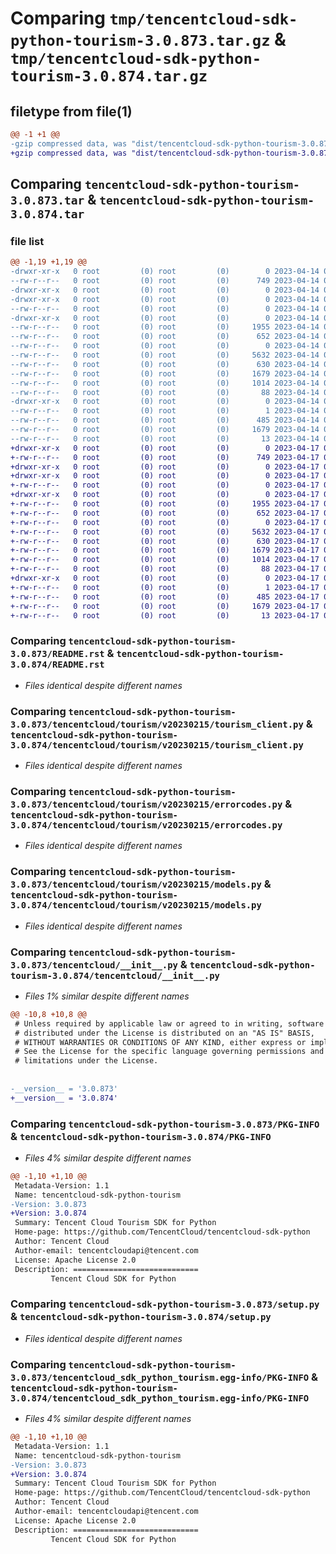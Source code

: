 # Comparing `tmp/tencentcloud-sdk-python-tourism-3.0.873.tar.gz` & `tmp/tencentcloud-sdk-python-tourism-3.0.874.tar.gz`

## filetype from file(1)

```diff
@@ -1 +1 @@
-gzip compressed data, was "dist/tencentcloud-sdk-python-tourism-3.0.873.tar", last modified: Fri Apr 14 01:00:09 2023, max compression
+gzip compressed data, was "dist/tencentcloud-sdk-python-tourism-3.0.874.tar", last modified: Mon Apr 17 00:52:50 2023, max compression
```

## Comparing `tencentcloud-sdk-python-tourism-3.0.873.tar` & `tencentcloud-sdk-python-tourism-3.0.874.tar`

### file list

```diff
@@ -1,19 +1,19 @@
-drwxr-xr-x   0 root         (0) root         (0)        0 2023-04-14 01:00:09.000000 tencentcloud-sdk-python-tourism-3.0.873/
--rw-r--r--   0 root         (0) root         (0)      749 2023-04-14 01:00:08.000000 tencentcloud-sdk-python-tourism-3.0.873/README.rst
-drwxr-xr-x   0 root         (0) root         (0)        0 2023-04-14 01:00:09.000000 tencentcloud-sdk-python-tourism-3.0.873/tencentcloud/
-drwxr-xr-x   0 root         (0) root         (0)        0 2023-04-14 01:00:09.000000 tencentcloud-sdk-python-tourism-3.0.873/tencentcloud/tourism/
--rw-r--r--   0 root         (0) root         (0)        0 2023-04-14 01:00:08.000000 tencentcloud-sdk-python-tourism-3.0.873/tencentcloud/tourism/__init__.py
-drwxr-xr-x   0 root         (0) root         (0)        0 2023-04-14 01:00:09.000000 tencentcloud-sdk-python-tourism-3.0.873/tencentcloud/tourism/v20230215/
--rw-r--r--   0 root         (0) root         (0)     1955 2023-04-14 01:00:08.000000 tencentcloud-sdk-python-tourism-3.0.873/tencentcloud/tourism/v20230215/tourism_client.py
--rw-r--r--   0 root         (0) root         (0)      652 2023-04-14 01:00:08.000000 tencentcloud-sdk-python-tourism-3.0.873/tencentcloud/tourism/v20230215/errorcodes.py
--rw-r--r--   0 root         (0) root         (0)        0 2023-04-14 01:00:08.000000 tencentcloud-sdk-python-tourism-3.0.873/tencentcloud/tourism/v20230215/__init__.py
--rw-r--r--   0 root         (0) root         (0)     5632 2023-04-14 01:00:08.000000 tencentcloud-sdk-python-tourism-3.0.873/tencentcloud/tourism/v20230215/models.py
--rw-r--r--   0 root         (0) root         (0)      630 2023-04-14 01:00:08.000000 tencentcloud-sdk-python-tourism-3.0.873/tencentcloud/__init__.py
--rw-r--r--   0 root         (0) root         (0)     1679 2023-04-14 01:00:09.000000 tencentcloud-sdk-python-tourism-3.0.873/PKG-INFO
--rw-r--r--   0 root         (0) root         (0)     1014 2023-04-14 01:00:08.000000 tencentcloud-sdk-python-tourism-3.0.873/setup.py
--rw-r--r--   0 root         (0) root         (0)       88 2023-04-14 01:00:09.000000 tencentcloud-sdk-python-tourism-3.0.873/setup.cfg
-drwxr-xr-x   0 root         (0) root         (0)        0 2023-04-14 01:00:09.000000 tencentcloud-sdk-python-tourism-3.0.873/tencentcloud_sdk_python_tourism.egg-info/
--rw-r--r--   0 root         (0) root         (0)        1 2023-04-14 01:00:09.000000 tencentcloud-sdk-python-tourism-3.0.873/tencentcloud_sdk_python_tourism.egg-info/dependency_links.txt
--rw-r--r--   0 root         (0) root         (0)      485 2023-04-14 01:00:09.000000 tencentcloud-sdk-python-tourism-3.0.873/tencentcloud_sdk_python_tourism.egg-info/SOURCES.txt
--rw-r--r--   0 root         (0) root         (0)     1679 2023-04-14 01:00:09.000000 tencentcloud-sdk-python-tourism-3.0.873/tencentcloud_sdk_python_tourism.egg-info/PKG-INFO
--rw-r--r--   0 root         (0) root         (0)       13 2023-04-14 01:00:09.000000 tencentcloud-sdk-python-tourism-3.0.873/tencentcloud_sdk_python_tourism.egg-info/top_level.txt
+drwxr-xr-x   0 root         (0) root         (0)        0 2023-04-17 00:52:50.000000 tencentcloud-sdk-python-tourism-3.0.874/
+-rw-r--r--   0 root         (0) root         (0)      749 2023-04-17 00:52:50.000000 tencentcloud-sdk-python-tourism-3.0.874/README.rst
+drwxr-xr-x   0 root         (0) root         (0)        0 2023-04-17 00:52:50.000000 tencentcloud-sdk-python-tourism-3.0.874/tencentcloud/
+drwxr-xr-x   0 root         (0) root         (0)        0 2023-04-17 00:52:50.000000 tencentcloud-sdk-python-tourism-3.0.874/tencentcloud/tourism/
+-rw-r--r--   0 root         (0) root         (0)        0 2023-04-17 00:52:50.000000 tencentcloud-sdk-python-tourism-3.0.874/tencentcloud/tourism/__init__.py
+drwxr-xr-x   0 root         (0) root         (0)        0 2023-04-17 00:52:50.000000 tencentcloud-sdk-python-tourism-3.0.874/tencentcloud/tourism/v20230215/
+-rw-r--r--   0 root         (0) root         (0)     1955 2023-04-17 00:52:50.000000 tencentcloud-sdk-python-tourism-3.0.874/tencentcloud/tourism/v20230215/tourism_client.py
+-rw-r--r--   0 root         (0) root         (0)      652 2023-04-17 00:52:50.000000 tencentcloud-sdk-python-tourism-3.0.874/tencentcloud/tourism/v20230215/errorcodes.py
+-rw-r--r--   0 root         (0) root         (0)        0 2023-04-17 00:52:50.000000 tencentcloud-sdk-python-tourism-3.0.874/tencentcloud/tourism/v20230215/__init__.py
+-rw-r--r--   0 root         (0) root         (0)     5632 2023-04-17 00:52:50.000000 tencentcloud-sdk-python-tourism-3.0.874/tencentcloud/tourism/v20230215/models.py
+-rw-r--r--   0 root         (0) root         (0)      630 2023-04-17 00:52:50.000000 tencentcloud-sdk-python-tourism-3.0.874/tencentcloud/__init__.py
+-rw-r--r--   0 root         (0) root         (0)     1679 2023-04-17 00:52:50.000000 tencentcloud-sdk-python-tourism-3.0.874/PKG-INFO
+-rw-r--r--   0 root         (0) root         (0)     1014 2023-04-17 00:52:50.000000 tencentcloud-sdk-python-tourism-3.0.874/setup.py
+-rw-r--r--   0 root         (0) root         (0)       88 2023-04-17 00:52:50.000000 tencentcloud-sdk-python-tourism-3.0.874/setup.cfg
+drwxr-xr-x   0 root         (0) root         (0)        0 2023-04-17 00:52:50.000000 tencentcloud-sdk-python-tourism-3.0.874/tencentcloud_sdk_python_tourism.egg-info/
+-rw-r--r--   0 root         (0) root         (0)        1 2023-04-17 00:52:50.000000 tencentcloud-sdk-python-tourism-3.0.874/tencentcloud_sdk_python_tourism.egg-info/dependency_links.txt
+-rw-r--r--   0 root         (0) root         (0)      485 2023-04-17 00:52:50.000000 tencentcloud-sdk-python-tourism-3.0.874/tencentcloud_sdk_python_tourism.egg-info/SOURCES.txt
+-rw-r--r--   0 root         (0) root         (0)     1679 2023-04-17 00:52:50.000000 tencentcloud-sdk-python-tourism-3.0.874/tencentcloud_sdk_python_tourism.egg-info/PKG-INFO
+-rw-r--r--   0 root         (0) root         (0)       13 2023-04-17 00:52:50.000000 tencentcloud-sdk-python-tourism-3.0.874/tencentcloud_sdk_python_tourism.egg-info/top_level.txt
```

### Comparing `tencentcloud-sdk-python-tourism-3.0.873/README.rst` & `tencentcloud-sdk-python-tourism-3.0.874/README.rst`

 * *Files identical despite different names*

### Comparing `tencentcloud-sdk-python-tourism-3.0.873/tencentcloud/tourism/v20230215/tourism_client.py` & `tencentcloud-sdk-python-tourism-3.0.874/tencentcloud/tourism/v20230215/tourism_client.py`

 * *Files identical despite different names*

### Comparing `tencentcloud-sdk-python-tourism-3.0.873/tencentcloud/tourism/v20230215/errorcodes.py` & `tencentcloud-sdk-python-tourism-3.0.874/tencentcloud/tourism/v20230215/errorcodes.py`

 * *Files identical despite different names*

### Comparing `tencentcloud-sdk-python-tourism-3.0.873/tencentcloud/tourism/v20230215/models.py` & `tencentcloud-sdk-python-tourism-3.0.874/tencentcloud/tourism/v20230215/models.py`

 * *Files identical despite different names*

### Comparing `tencentcloud-sdk-python-tourism-3.0.873/tencentcloud/__init__.py` & `tencentcloud-sdk-python-tourism-3.0.874/tencentcloud/__init__.py`

 * *Files 1% similar despite different names*

```diff
@@ -10,8 +10,8 @@
 # Unless required by applicable law or agreed to in writing, software
 # distributed under the License is distributed on an "AS IS" BASIS,
 # WITHOUT WARRANTIES OR CONDITIONS OF ANY KIND, either express or implied.
 # See the License for the specific language governing permissions and
 # limitations under the License.
 
 
-__version__ = '3.0.873'
+__version__ = '3.0.874'
```

### Comparing `tencentcloud-sdk-python-tourism-3.0.873/PKG-INFO` & `tencentcloud-sdk-python-tourism-3.0.874/PKG-INFO`

 * *Files 4% similar despite different names*

```diff
@@ -1,10 +1,10 @@
 Metadata-Version: 1.1
 Name: tencentcloud-sdk-python-tourism
-Version: 3.0.873
+Version: 3.0.874
 Summary: Tencent Cloud Tourism SDK for Python
 Home-page: https://github.com/TencentCloud/tencentcloud-sdk-python
 Author: Tencent Cloud
 Author-email: tencentcloudapi@tencent.com
 License: Apache License 2.0
 Description: ============================
         Tencent Cloud SDK for Python
```

### Comparing `tencentcloud-sdk-python-tourism-3.0.873/setup.py` & `tencentcloud-sdk-python-tourism-3.0.874/setup.py`

 * *Files identical despite different names*

### Comparing `tencentcloud-sdk-python-tourism-3.0.873/tencentcloud_sdk_python_tourism.egg-info/PKG-INFO` & `tencentcloud-sdk-python-tourism-3.0.874/tencentcloud_sdk_python_tourism.egg-info/PKG-INFO`

 * *Files 4% similar despite different names*

```diff
@@ -1,10 +1,10 @@
 Metadata-Version: 1.1
 Name: tencentcloud-sdk-python-tourism
-Version: 3.0.873
+Version: 3.0.874
 Summary: Tencent Cloud Tourism SDK for Python
 Home-page: https://github.com/TencentCloud/tencentcloud-sdk-python
 Author: Tencent Cloud
 Author-email: tencentcloudapi@tencent.com
 License: Apache License 2.0
 Description: ============================
         Tencent Cloud SDK for Python
```

